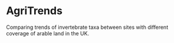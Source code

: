 # AgriTrends

Comparing trends of invertebrate taxa between sites with different coverage of arable land in the UK.

